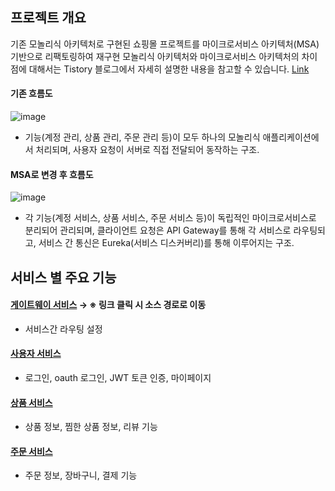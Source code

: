 
## 프로젝트 개요
기존 모놀리식 아키텍처로 구현된 쇼핑몰 프로젝트를 마이크로서비스 아키텍처(MSA) 기반으로 리팩토링하여 재구현
모놀리식 아키텍처와 마이크로서비스 아키텍처의 차이점에 대해서는 Tistory 블로그에서 자세히 설명한 내용을 참고할 수 있습니다. [Link](https://msj725.tistory.com/229)

#### 기존 흐름도
![image](https://github.com/user-attachments/assets/99f1c559-6e35-4cfe-a2c5-e94f5410b3a3)
- 기능(계정 관리, 상품 관리, 주문 관리 등)이 모두 하나의 모놀리식 애플리케이션에서 처리되며, 사용자 요청이 서버로 직접 전달되어 동작하는 구조.

#### MSA로 변경 후 흐름도
![image](https://github.com/user-attachments/assets/df9b542f-fc12-47d3-87c0-665e387322af)
- 각 기능(계정 서비스, 상품 서비스, 주문 서비스 등)이 독립적인 마이크로서비스로 분리되어 관리되며, 클라이언트 요청은 API Gateway를 통해 각 서비스로 라우팅되고, 서비스 간 통신은 Eureka(서비스 디스커버리)를 통해 이루어지는 구조.


## 서비스 별 주요 기능

#### [게이트웨이 서비스](https://github.com/sjmoon31/GatewayService/tree/master) → ※ 링크 클릭 시 소스 경로로 이동
- 서비스간 라우팅 설정
#### [사용자 서비스](https://github.com/sjmoon31/MemberService/tree/master)
- 로그인, oauth 로그인, JWT 토큰 인증, 마이페이지
#### [상품 서비스](https://github.com/sjmoon31/ProductService/tree/master)
- 상품 정보, 찜한 상품 정보, 리뷰 기능
#### [주문 서비스](https://github.com/sjmoon31/OrderService/tree/master)
- 주문 정보, 장바구니, 결제 기능



